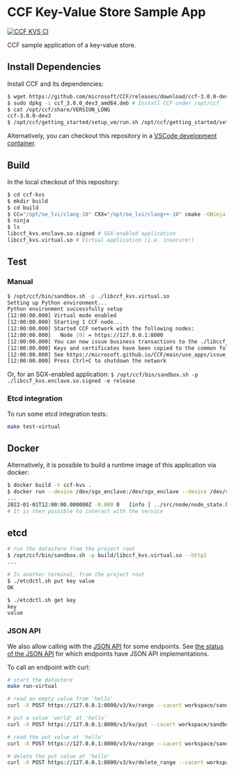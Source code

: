 # CCF Key-Value Store Sample App

[![CCF KVS CI](https://github.com/microsoft/ccf-kvs/actions/workflows/ci.yml/badge.svg)](https://github.com/microsoft/ccf-kvs/actions/workflows/ci.yml)

CCF sample application of a key-value store.

## Install Dependencies

Install CCF and its dependencies:

```bash
$ wget https://github.com/microsoft/CCF/releases/download/ccf-3.0.0-dev3/ccf_3.0.0_dev3_amd64.deb
$ sudo dpkg -i ccf_3.0.0_dev3_amd64.deb # Install CCF under /opt/ccf
$ cat /opt/ccf/share/VERSION_LONG
ccf-3.0.0-dev3
$ /opt/ccf/getting_started/setup_vm/run.sh /opt/ccf/getting_started/setup_vm/app-dev.yml  # Install dependencies
```

Alternatively, you can checkout this repository in a [VSCode development container](https://code.visualstudio.com/docs/remote/containers).

## Build

In the local checkout of this repository:

```bash
$ cd ccf-kvs
$ mkdir build
$ cd build
$ CC="/opt/oe_lvi/clang-10" CXX="/opt/oe_lvi/clang++-10" cmake -GNinja ..
$ ninja
$ ls
libccf_kvs.enclave.so.signed # SGX-enabled application
libccf_kvs.virtual.so # Virtual application (i.e. insecure!)
```

## Test

### Manual

```bash
$ /opt/ccf/bin/sandbox.sh -p ./libccf_kvs.virtual.so
Setting up Python environment...
Python environment successfully setup
[12:00:00.000] Virtual mode enabled
[12:00:00.000] Starting 1 CCF node...
[12:00:00.000] Started CCF network with the following nodes:
[12:00:00.000]   Node [0] = https://127.0.0.1:8000
[12:00:00.000] You can now issue business transactions to the ./libccf_kvs.virtual.so application
[12:00:00.000] Keys and certificates have been copied to the common folder: .../ccf-kvs/build/workspace/sandbox_common
[12:00:00.000] See https://microsoft.github.io/CCF/main/use_apps/issue_commands.html for more information
[12:00:00.000] Press Ctrl+C to shutdown the network
```

Or, for an SGX-enabled application: `$ /opt/ccf/bin/sandbox.sh -p ./libccf_kvs.enclave.so.signed -e release`

### Etcd integration

To run some etcd integration tests:

```sh
make test-virtual
```

## Docker

Alternatively, it is possible to build a runtime image of this application via docker:

```bash
$ docker build -t ccf-kvs .
$ docker run --device /dev/sgx_enclave:/dev/sgx_enclave --device /dev/sgx_provision:/dev/sgx_provision -v /dev/sgx:/dev/sgx ccf-kvs
...
2022-01-01T12:00:00.000000Z -0.000 0   [info ] ../src/node/node_state.h:1790        | Network TLS connections now accepted
# It is then possible to interact with the service
```

## etcd

```bash
# run the datastore from the project root
$ /opt/ccf/bin/sandbox.sh -p build/libccf_kvs.virtual.so --http2
...

# In another terminal, from the project root
$ ./etcdctl.sh put key value
OK

$ ./etcdctl.sh get key
key
value
```

### JSON API

We also allow calling with the [JSON API](https://etcd.io/docs/v3.5/dev-guide/api_grpc_gateway/) for some endpoints.
See [the status of the JSON API](https://github.com/microsoft/ccf-kvs/issues/50) for which endpoints have JSON API implementations.

To call an endpoint with curl:

```sh
# start the datastore
make run-virtual

# read an empty value from 'hello'
curl -X POST https://127.0.0.1:8000/v3/kv/range --cacert workspace/sandbox_common/service_cert.pem --key workspace/sandbox_common/user0_privk.pem --cert workspace/sandbox_common/user0_cert.pem  -H "content-type: application/json" -i --data-binary '{"key":"aGVsbG8="}'

# put a value 'world' at 'hello'
curl -X POST https://127.0.0.1:8000/v3/kv/put --cacert workspace/sandbox_common/service_cert.pem --key workspace/sandbox_common/user0_privk.pem --cert workspace/sandbox_common/user0_cert.pem  -H "content-type: application/json" -i --data-binary '{"key":"aGVsbG8=","value":"d29ybGQ="}'

# read the put value at 'hello'
curl -X POST https://127.0.0.1:8000/v3/kv/range --cacert workspace/sandbox_common/service_cert.pem --key workspace/sandbox_common/user0_privk.pem --cert workspace/sandbox_common/user0_cert.pem  -H "content-type: application/json" -i --data-binary '{"key":"aGVsbG8="}'

# delete the put value at 'hello'
curl -X POST https://127.0.0.1:8000/v3/kv/delete_range --cacert workspace/sandbox_common/service_cert.pem --key workspace/sandbox_common/user0_privk.pem --cert workspace/sandbox_common/user0_cert.pem  -H "content-type: application/json" -i --data-binary '{"key":"aGVsbG8="}'
```
